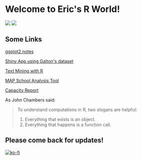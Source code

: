 # Welcome to Eric's R World!

![](http://d3gnp09177mxuh.cloudfront.net/tech-page-images/r.png) ![](https://www.rstudio.com/wp-content/uploads/2015/10/r-packages.png)

## Some Links

[ggplot2 notes](https://privefl.github.io/R-presentation/ggplot2.html#1)

[Shiny App using Galton's dataset](https://eleakin.shinyapps.io/DDP3/)

[Text Mining with R](http://tidytextmining.com/)

[MAP School Analysis Tool](https://grahampicard.shinyapps.io/shinydashboard-map/)

[Capacity Report](https://app.powerbi.com/view?r=eyJrIjoiZTlhYjNmOWUtMzAzZC00NGFhLThlOTctY2I5NzRjNDI0Njc0IiwidCI6IjFiZTU3MzczLTFiMzMtNGRjOS05OTBhLWE0MTYwOGVjZjM5YiIsImMiOjN9)

As John Chambers said:
>To understand computations in R, two slogans are helpful:  
>1. Everything that exists is an object. 
>2. Everything that happens is a function call.

## Please come back for updates!

[![ko-fi](https://www.ko-fi.com/img/donate_sm.png)](https://ko-fi.com/T6T6I7Y4)
